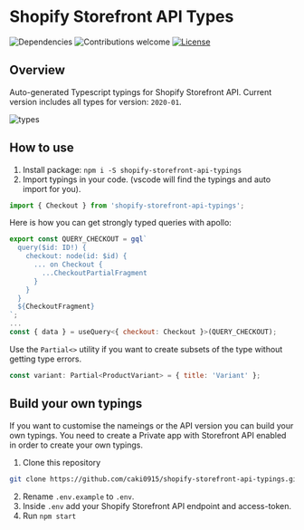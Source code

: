 # Shopify Storefront API Types

![Dependencies](https://img.shields.io/badge/dependencies-up%20to%20date-brightgreen.svg)
![Contributions welcome](https://img.shields.io/badge/contributions-welcome-orange.svg)
[![License](https://img.shields.io/badge/license-MIT-blue.svg)](https://opensource.org/licenses/MIT)

## Overview

Auto-generated Typescript typings for Shopify Storefront API. Current version includes all types for version: `2020-01`.

![types](https://user-images.githubusercontent.com/1438153/72280575-eb2ec200-3638-11ea-9609-4196400219f5.jpg)

## How to use

1. Install package: `npm i -S shopify-storefront-api-typings`
2. Import typings in your code. (vscode will find the typings and auto import for you).

```js
import { Checkout } from 'shopify-storefront-api-typings';
```

Here is how you can get strongly typed queries with apollo:

```js
export const QUERY_CHECKOUT = gql`
  query($id: ID!) {
    checkout: node(id: $id) {
      ... on Checkout {
        ...CheckoutPartialFragment
      }
    }
  }
  ${CheckoutFragment}
`;
...
const { data } = useQuery<{ checkout: Checkout }>(QUERY_CHECKOUT);
```

Use the `Partial<>` utility if you want to create subsets of the type without getting type errors.

```js
const variant: Partial<ProductVariant> = { title: 'Variant' };
```

## Build your own typings

If you want to customise the nameings or the API version you can build your own typings. You need to create a Private app with Storefront API enabled in order to create your own typings.

1. Clone this repository

```sh
git clone https://github.com/caki0915/shopify-storefront-api-typings.git
```

2. Rename `.env.example` to `.env`.
3. Inside `.env` add your Shopify Storefront API endpoint and access-token.
4. Run `npm start`
